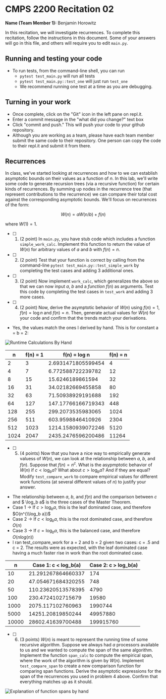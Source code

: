 # CMPS 2200  Recitation 02

**Name (Team Member 1):** Benjamin Horowitz  

In this recitation, we will investigate recurrences. 
To complete this recitation, follow the instructions in this document. Some of your answers will go in this file, and others will require you to edit `main.py`.



## Running and testing your code
- To run tests, from the command-line shell, you can run
  + `pytest test_main.py` will run all tests
  + `pytest test_main.py::test_one` will just run `test_one`
  + We recommend running one test at a time as you are debugging.

## Turning in your work

- Once complete, click on the "Git" icon in the left pane on repl.it.
- Enter a commit message in the "what did you change?" text box
- Click "commit and push." This will push your code to your github repository.
- Although you are working as a team, please have each team member submit the same code to their repository. One person can copy the code to their repl.it and submit it from there.

## Recurrences

In class, we've started looking at recurrences and how to we can establish asymptotic bounds on their values as a function of $n$. In this lab, we'll write some code to generate recursion trees (via a recursive function) for certain kinds of recurrences. By summing up nodes in the recurrence tree (that represent contributions to the recurrence) we can compare their total cost against the corresponding asymptotic bounds. We'll focus on  recurrences of the form:

$$ W(n) = aW(n/b) + f(n) $$

where $W(1) = 1$.

- [ ] 1. (2 point) In `main.py`, you have stub code which includes a function `simple_work_calc`. Implement this function to return the value of $W(n)$ for arbitrary values of $a$ and $b$ with $f(n)=n$.

- [ ] 2. (2 point) Test that your function is correct by calling from the command-line `pytest test_main.py::test_simple_work` by completing the test cases and adding 3 additional ones.

- [ ] 3. (2 point) Now implement `work_calc`, which generalizes the above so that we can now input $a$, $b$ and a *function* $f(n)$ as arguments. Test this code by completing the test cases in `test_work` and adding 3 more cases.

- [ ] 4. (2 point) Now, derive the asymptotic behavior of $W(n)$ using $f(n) = 1$, $f(n) = \log n$ and $f(n) = n$. Then, generate actual values for $W(n)$ for your code and confirm that the trends match your derivations.

- Yes, the values match the ones I derived by hand. This is for constant a = b = 2:

![Runtime Calculations By Hand](runtime_calculations.png "Runtime Calculations By Hand")

| n    | f(n) = 1          | f(n) = log n       | f(n) = n          |
|------|-------------------|---------------------|-------------------|
| 2    | 3                 | 2.6931471805599454  | 4                 |
| 4    | 7                 | 6.772588722239782   | 12                |
| 8    | 15                | 15.6246189861594    | 32                |
| 16   | 31                | 34.02182669455858   | 80                |
| 32   | 63                | 71.50938929191688   | 192               |
| 64   | 127               | 147.17766166719343  | 448               |
| 128  | 255               | 299.2073535983065   | 1024              |
| 256  | 511               | 603.9598846410926   | 2304              |
| 512  | 1023              | 1214.1580939072246  | 5120              |
| 1024 | 2047              | 2435.2476596200486  | 11264             |


- [ ] 5. (4 points) Now that you have a nice way to empirically generate valuess of $W(n)$, we can look at the relationship between $a$, $b$, and $f(n)$. Suppose that $f(n) = n^c$. What is the asypmptotic behavior of $W(n)$ if $c < \log_b a$? What about $c > \log_b a$? And if they are equal? Modify `test_compare_work` to compare empirical values for different work functions (at several different values of $n$) to justify your answer. 

- The relationship between $a$, $b$, and $f(n)$ and the comparison between $c$ and $ \log_b a$ is the three cases of the Master Theorem. 
- Case 1 -> If $c > \log_b a$, this is the leaf dominated case, and therefore $O(n^{\\log_b a})$
- Case 2 -> If $c < \log_b a$, this is the root dominated case, and therefore $O(n)$
- Case 3 -> If $c = \log_b a$, this is the balanced case, and therefore $O(nlog(n))$
- I ran test_compare_work for a = 2 and b = 2 given two cases: c = .5 and c = 2. The results were as expected, with the leaf dominated case having a much faster rise in work than the root dominated case.

| n     | Case 1: c < log_b(a) | Case 2: c > log_b(a) |
|-------|----------------------|----------------------|
| 10    | 21.291267864660337   | 174                  |
| 20    | 47.054671684320255   | 748                  |
| 50    | 110.23620513578395   | 4790                 |
| 100   | 230.4724102715679    | 19580                |
| 1000  | 2075.117102760963    | 1990744              |
| 5000  | 14251.20819850244    | 49957880             |
| 10000 | 28602.41639700488    | 199915760            |


- [ ] 6. (3 points) $W(n)$ is meant to represent the running time of some recursive algorithm. Suppose we always had $a$ processors available to us and we wanted to compute the span of the same algorithm. Implement the function `span_calc` to compute the empirical span, where the work of the algorithm is given by $W(n)$. Implement `test_compare_span` to create a new comparison function for comparing span functions. Derive the asymptotic expressions for the span of the recurrences you used in problem 4 above. Confirm that everything matches up as it should. 

![Explanation of function spans by hand](span_explanation.png "Explanation of function spans by hand")
